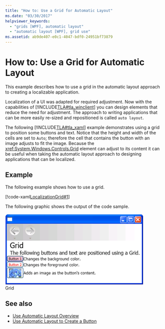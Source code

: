 ```yaml
---
title: "How to: Use a Grid for Automatic Layout"
ms.date: "03/30/2017"
helpviewer_keywords: 
  - "grids [WPF], automatic layout"
  - "automatic layout [WPF], grid use"
ms.assetid: ab9de407-e0c1-4047-bdf0-24951bf73879
---
```

# How to: Use a Grid for Automatic Layout
This example describes how to use a grid in the automatic layout approach to creating a localizable application.  
  
 Localization of a UI was adapted for required adjustment. Now with the capabilities of [!INCLUDE[TLA#tla_winclient](../../../includes/tlasharptla-winclient-md.md)] you can design elements that reduce the need for adjustment. The approach to writing applications that can be more easily re-sized and repositioned is called `auto layout`.  
  
 The following [!INCLUDE[TLA#tla_xaml](../../../includes/tlasharptla-xaml-md.md)] example demonstrates using a grid to position some buttons and text. Notice that the height and width of the cells are set to `Auto`; therefore the cell that contains the button with an image adjusts to fit the image. Because the <xref:System.Windows.Controls.Grid> element can adjust to its content it can be useful when taking the automatic layout approach to designing applications that can be localized.  
  
## Example  
 The following example shows how to use a grid.  
  
 [!code-xaml[LocalizationGrid#1](~/samples/snippets/csharp/VS_Snippets_Wpf/LocalizationGrid/CS/Pane1.xaml#1)]  
  
 The following graphic shows the output of the code sample.  
  
 ![Grid example](./media/glob-grid.png "glob_grid")  
Grid  
  
## See also

- [Use Automatic Layout Overview](use-automatic-layout-overview.md)
- [Use Automatic Layout to Create a Button](how-to-use-automatic-layout-to-create-a-button.md)
